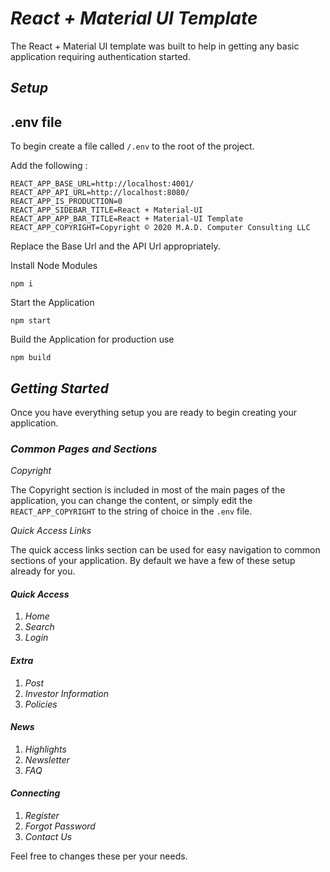 # _React + Material UI Template_ #

The React + Material UI template was built to help in getting any basic application requiring authentication started. 

## _Setup_ ##

## .env file
To begin create a file called `/.env` to the root of the project. 

Add the following :

```
REACT_APP_BASE_URL=http://localhost:4001/
REACT_APP_API_URL=http://localhost:8080/
REACT_APP_IS_PRODUCTION=0
REACT_APP_SIDEBAR_TITLE=React + Material-UI
REACT_APP_APP_BAR_TITLE=React + Material-UI Template
REACT_APP_COPYRIGHT=Copyright © 2020 M.A.D. Computer Consulting LLC
```
Replace the Base Url and the API Url appropriately.

Install Node Modules

```
npm i
```

Start the Application

```
npm start
```

Build the Application for production use

```
npm build
```


## _Getting Started_ ##

Once you have everything setup you are ready to begin creating your application.

### _Common Pages and Sections_ ###
_Copyright_

The Copyright section is included in most of the main pages of the application, you can change the content, or simply edit the `REACT_APP_COPYRIGHT` to the string of choice in the `.env` file.

_Quick Access Links_

The quick access links section can be used for easy navigation to common sections of your application. By default we have a few of these setup already for you.

#### _Quick Access_
1. _Home_
2. _Search_
3. _Login_

#### _Extra_
1. _Post_
2. _Investor Information_
3. _Policies_

#### _News_
1. _Highlights_
2. _Newsletter_
3. _FAQ_

#### _Connecting_
1. _Register_
2. _Forgot Password_
3. _Contact Us_

Feel free to changes these per your needs.

